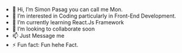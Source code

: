 - 👋 Hi, I’m Simon Pasag you can call me Mon.
- 👀 I’m interested in Coding particularly in Front-End Development.
- 🌱 I’m currently learning React.Js Framework
- 💞️ I’m looking to collaborate soon
- 📫 Just Message me
- ⚡ Fun fact: Fun hehe Fact.

<!---
SimplyMon/SimplyMon is a ✨ special ✨ repository because its `README.md` (this file) appears on your GitHub profile.
You can click the Preview link to take a look at your changes.
--->
